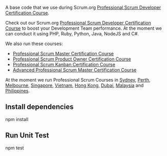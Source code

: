 A base code that we use during Scrum.org [Professional Scrum Developer Certification Course](http://www.agilitypath.com.au/programs/professional-scrum-developer).

Check out our Scrum.org [Professional Scrum Developer Certification Course](http://www.agilitypath.com.au/programs/professional-scrum-developer) to boost your Development Team performance. At the moment we can conduct it using PHP, Ruby, Python, Java, NodeJS and C#.

We also run these courses:

- [Professional Scrum Master Certification Course](http://www.agilitypath.com.au/programs/professional-scrum-master)
- [Professional Scrum Product Owner Certification Course](http://www.agilitypath.com.au/programs/professional-scrum-product-owner)
- [Professional Scrum Kanban Certification Course](http://www.agilitypath.com.au/programs/professional-scrum-kanban)
- [Advanced Professional Scrum Master Certification Course](http://www.agilitypath.com.au/programs/advanced-professional-scrum-master)

At the moment we run Professional Scrum Courses in [Sydney](http://www.agilitypath.com.au/courses/australia/sydney), [Perth](http://www.agilitypath.com.au/courses/australia/perth), [Melbourne](http://www.agilitypath.com.au/courses/australia/melbourne), [Singapore](http://www.agilitypath.com.au/courses/singapore/singapore), [Vietnam](http://www.agilitypath.com.au/courses/vietnam), [Hong Kong](http://www.agilitypath.com.au/courses/china/hong-kong), [Dubai](http://www.agilitypath.com.au/courses/united-arab-emirates/dubai), [Malaysia](http://www.agilitypath.com.au/courses/malaysia) and [Philippines](http://www.agilitypath.com.au/courses/philippines).


## Install dependencies

npm install

## Run Unit Test

npm test
